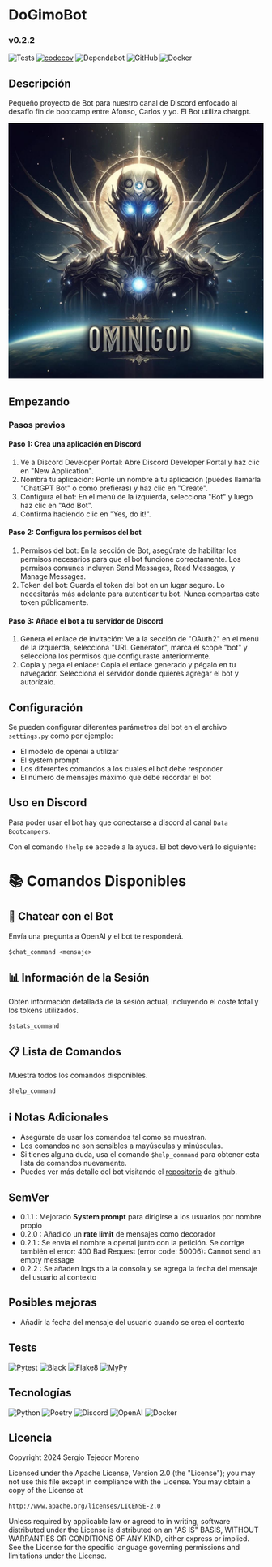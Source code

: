 # DoGimoBot
### v0.2.2

![Tests](https://github.com/sertemo/DoGimoBot/actions/workflows/tests.yml/badge.svg)
[![codecov](https://codecov.io/gh/sertemo/DoGimoBot/graph/badge.svg?token=6N7LBN76A2)](https://codecov.io/gh/sertemo/DoGimoBot)
![Dependabot](https://img.shields.io/badge/dependabot-enabled-blue.svg?logo=dependabot)
![GitHub](https://img.shields.io/github/license/sertemo/DoGimoBot)
![Docker](https://img.shields.io/docker/image-size/sertemo/dogimobot?color=blue&logo=docker)

## Descripción
Pequeño proyecto de Bot para nuestro canal de Discord enfocado al desafío fin de bootcamp entre Afonso, Carlos y yo. El Bot utiliza chatgpt.

![alt text](assets/img/banner.jpg)


## Empezando

### Pasos previos
#### Paso 1: Crea una aplicación en Discord
1. Ve a Discord Developer Portal: Abre Discord Developer Portal y haz clic en "New Application".
2. Nombra tu aplicación: Ponle un nombre a tu aplicación (puedes llamarla "ChatGPT Bot" o como prefieras) y haz clic en "Create".
3. Configura el bot: En el menú de la izquierda, selecciona "Bot" y luego haz clic en "Add Bot". 
4. Confirma haciendo clic en "Yes, do it!".
 
#### Paso 2: Configura los permisos del bot
1. Permisos del bot: En la sección de Bot, asegúrate de habilitar los permisos necesarios para que el bot funcione correctamente. Los permisos comunes incluyen Send Messages, Read Messages, y Manage Messages.
2. Token del bot: Guarda el token del bot en un lugar seguro. Lo necesitarás más adelante para autenticar tu bot. Nunca compartas este token públicamente.

#### Paso 3: Añade el bot a tu servidor de Discord
1. Genera el enlace de invitación: Ve a la sección de "OAuth2" en el menú de la izquierda, selecciona "URL Generator", marca el scope "bot" y selecciona los permisos que configuraste anteriormente.
2. Copia y pega el enlace: Copia el enlace generado y pégalo en tu navegador. Selecciona el servidor donde quieres agregar el bot y autorízalo.

## Configuración
Se pueden configurar diferentes parámetros del bot en el archivo `settings.py` como por ejemplo:
- El modelo de openai a utilizar
- El system prompt
- Los diferentes comandos a los cuales el bot debe responder
- El número de mensajes máximo que debe recordar el bot

## Uso en Discord
Para poder usar el bot hay que conectarse a discord al canal `Data Bootcampers`.

Con el comando `!help` se accede a la ayuda. El bot devolverá lo siguiente:

# 📚 Comandos Disponibles
## 💬 Chatear con el Bot
Envía una pregunta a OpenAI y el bot te responderá.
```
$chat_command <mensaje>
```


## 📊 Información de la Sesión
Obtén información detallada de la sesión actual, incluyendo el coste total y los tokens utilizados.
```
$stats_command
```

## 📋 Lista de Comandos
Muestra todos los comandos disponibles.
```
$help_command
```

## ℹ️ Notas Adicionales
- Asegúrate de usar los comandos tal como se muestran.
- Los comandos no son sensibles a mayúsculas y minúsculas.
- Si tienes alguna duda, usa el comando `$help_command` para obtener esta lista de comandos nuevamente.
- Puedes ver más detalle del bot visitando el [repositorio](https://github.com/sertemo/DoGimoBot) de github.

## SemVer
- 0.1.1 : Mejorado **System prompt** para dirigirse a los usuarios por nombre propio
- 0.2.0 : Añadido un **rate limit** de mensajes como decorador
- 0.2.1 : Se envía el nombre a openai junto con la petición. Se corrige también el error: 400 Bad Request (error code: 50006): Cannot send an empty message
- 0.2.2 : Se añaden logs tb a la consola y se agrega la fecha del mensaje del usuario al contexto

## Posibles mejoras
- Añadir la fecha del mensaje del usuario cuando se crea el contexto

## Tests
![Pytest](https://img.shields.io/badge/testing-pytest-blue.svg)
![Black](https://img.shields.io/badge/code%20style-black-blue.svg)
![Flake8](https://img.shields.io/badge/linter-flake8-blue.svg)
![MyPy](https://img.shields.io/badge/type%20checker-mypy-blue.svg)

## Tecnologías
![Python](https://img.shields.io/badge/python-3670A0?style=for-the-badge&logo=python&logoColor=ffdd54)
![Poetry](https://img.shields.io/badge/Poetry-60A5FA?style=for-the-badge&logo=python&logoColor=white)
![Discord](https://img.shields.io/badge/Discord-7289DA?style=for-the-badge&logo=discord&logoColor=white)
![OpenAI](https://img.shields.io/badge/OpenAI-412991?style=for-the-badge&logo=openai&logoColor=white)
![Docker](https://img.shields.io/badge/docker-%230db7ed.svg?style=for-the-badge&logo=docker&logoColor=white)


## Licencia
Copyright 2024 Sergio Tejedor Moreno

Licensed under the Apache License, Version 2.0 (the "License");
you may not use this file except in compliance with the License.
You may obtain a copy of the License at

    http://www.apache.org/licenses/LICENSE-2.0

Unless required by applicable law or agreed to in writing, software
distributed under the License is distributed on an "AS IS" BASIS,
WITHOUT WARRANTIES OR CONDITIONS OF ANY KIND, either express or implied.
See the License for the specific language governing permissions and
limitations under the License.

